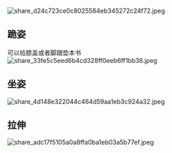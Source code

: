 ![share_d24c723ce0c8025584eb345272c24f72.jpeg](https://cdn.nlark.com/yuque/0/2022/png/25972413/1654706092664-318af05d-e47d-4c9c-a27a-1da37ec79ad1.png#crop=0&crop=0&crop=1&crop=1&from=url&id=dcp7S&margin=%5Bobject%20Object%5D&name=share_d24c723ce0c8025584eb345272c24f72.jpeg&originHeight=1756&originWidth=1318&originalType=binary&ratio=1&rotation=0&showTitle=false&size=330120&status=done&style=none&title=)
## 跪姿
可以给膝盖或者脚跟垫本书
![share_33fe5c5eed6b4cd328ff0eeb6ff1bb36.jpeg](https://cdn.nlark.com/yuque/0/2022/png/25972413/1654706135663-376260e9-d9cd-48b3-b24e-1e5cd580d65c.png#crop=0&crop=0&crop=1&crop=1&from=url&id=YUTfw&margin=%5Bobject%20Object%5D&name=share_33fe5c5eed6b4cd328ff0eeb6ff1bb36.jpeg&originHeight=1756&originWidth=1318&originalType=binary&ratio=1&rotation=0&showTitle=false&size=315264&status=done&style=none&title=)
## 坐姿
![share_4d148e322044c464d59aa1eb3c924a32.jpeg](https://cdn.nlark.com/yuque/0/2022/png/25972413/1654783897689-20d30acb-72c2-4dd0-be40-2553510c6556.png#crop=0&crop=0&crop=1&crop=1&from=url&id=P7wCn&margin=%5Bobject%20Object%5D&name=share_4d148e322044c464d59aa1eb3c924a32.jpeg&originHeight=1756&originWidth=1318&originalType=binary&ratio=1&rotation=0&showTitle=false&size=345581&status=done&style=none&title=)
## 拉伸
![share_adc17f5105a0a8ffa0ba1eb03a5b77ef.jpeg](https://cdn.nlark.com/yuque/0/2022/png/25972413/1654783895632-2b5ab3bb-8a4a-402e-ba3a-ef42eab30c0a.png#crop=0&crop=0&crop=1&crop=1&from=url&id=MZK1C&margin=%5Bobject%20Object%5D&name=share_adc17f5105a0a8ffa0ba1eb03a5b77ef.jpeg&originHeight=1756&originWidth=1318&originalType=binary&ratio=1&rotation=0&showTitle=false&size=333736&status=done&style=none&title=)





